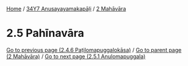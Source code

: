 
[Home](/) / [34Y7 Anusayayamakapāḷi](../../34Y7.md) / [2 Mahāvāra](../2.md)

# 2.5 Pahīnavāra


[Go to previous page (2.4.6 Paṭilomapuggalokāsa)](2.4/2.4.6.md) / [Go to parent page (2 Mahāvāra)](../2.md) / [Go to next page (2.5.1 Anulomapuggala)](2.5/2.5.1.md)


